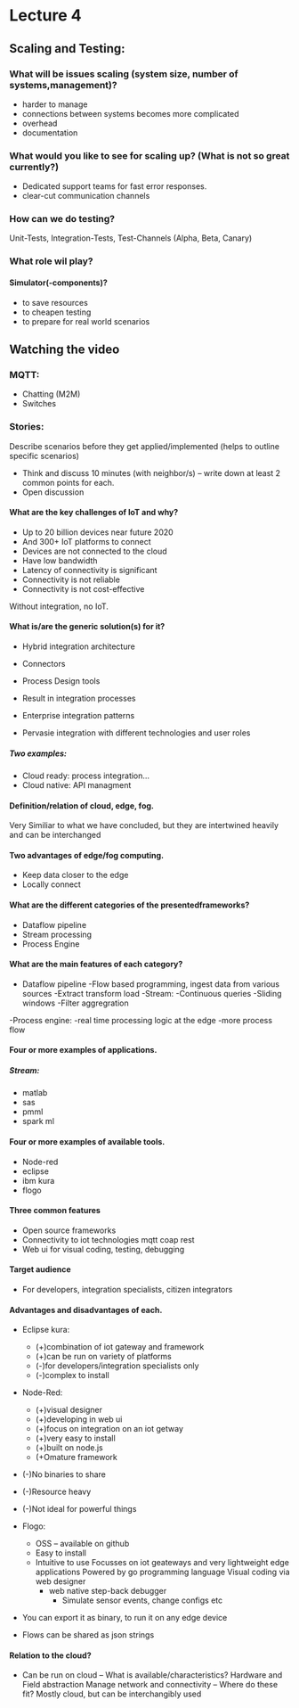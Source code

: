 # Lecture 4
## Scaling and Testing:
###  What will be issues scaling (system size, number of systems,management)?
- harder to manage 
- connections between systems becomes more complicated
- overhead
- documentation
### What would you like to see for scaling up? (What is not so great currently?)
- Dedicated support teams for fast error responses.
- clear-cut communication channels
### How can we do testing?
Unit-Tests, Integration-Tests, Test-Channels (Alpha, Beta, Canary)
### What role wil play?
#### Simulator(-components)?
- to save resources
- to cheapen testing
- to prepare for real world scenarios

## Watching the video
### MQTT:
- Chatting (M2M)
- Switches
### Stories:
Describe scenarios before they get applied/implemented (helps to outline specific scenarios)

- Think and discuss 10 minutes (with neighbor/s) – write down
at least 2 common points for each.
- Open discussion
#### What are the key challenges of IoT and why?
- Up to 20 billion devices near future 2020
- And 300+ IoT platforms to connect
- Devices are not connected to the cloud
- Have low bandwidth
- Latency of connectivity is significant
- Connectivity is not reliable
- Connectivity is not cost-effective

Without integration, no IoT.

#### What is/are the generic solution(s) for it?
- Hybrid integration architecture
- Connectors
- Process Design tools
- Result in integration processes

- Enterprise integration patterns

- Pervasie integration with different technologies and user roles
##### Two examples:
- Cloud ready: process integration…
- Cloud native: API managment

#### Definition/relation of cloud, edge, fog.
Very Similiar to what we have concluded, but they are intertwined heavily and can be interchanged

#### Two advantages of edge/fog computing.
- Keep data closer to the edge
- Locally connect

#### What are the different categories of the presentedframeworks?
- Dataflow pipeline
- Stream processing
- Process Engine

#### What are the main features of each category?
- Dataflow pipeline
  -Flow based programming, ingest data from various sources
  -Extract transform load
-Stream:
  -Continuous queries
  -Sliding windows
  -Filter aggregration

-Process engine:
  -real time processing logic at the edge
  -more process flow

#### Four or more examples of applications.

##### Stream: 
- matlab
- sas
- pmml
- spark ml


#### Four or more examples of available tools.
- Node-red 
- eclipse
- ibm kura
- flogo

#### Three common features
- Open source frameworks
- Connectivity to iot technologies mqtt coap rest
- Web ui for visual coding, testing, debugging
#### Target audience
- For developers, integration specialists, citizen integrators
#### Advantages and disadvantages of each.
- Eclipse kura:
	+ (+)combination of iot gateway and framework
	+ (+)can be run on variety of platforms
	- (-)for developers/integration specialists only
	- (-)complex to install

- Node-Red:
	+ (+)visual designer
	+ (+)developing in web ui
	+ (+)focus on integration on an iot getway
	+ (+)very easy to install
	+ (+)built on node.js
	+ (+Omature framework
-	(-)No binaries to share
-	(-)Resource heavy
-	(-)Not ideal for powerful things
- Flogo:
  - OSS – available on github
  - Easy to install
  - Intuitive to use
Focusses on iot geateways and very lightweight edge applications
Powered by go programming language
Visual coding via web designer
	+ web native step-back debugger
		- Simulate sensor events, change configs etc
- You can export it as binary, to run it on any edge device

- Flows can be shared as json strings

#### Relation to the cloud?
- Can be run on cloud
– What is available/characteristics?
	Hardware and Field abstraction
	Manage network and connectivity
– Where do these fit?
Mostly cloud, but can be interchangibly used